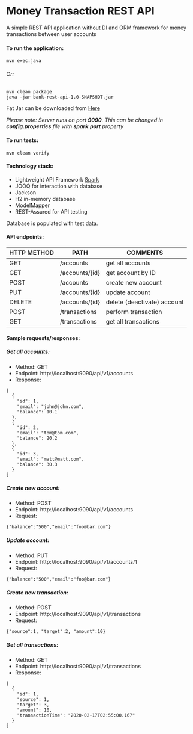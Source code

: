 # Money Transaction REST API
A simple REST API application without DI and ORM framework for money transactions between user accounts

#### To run the application:
```
mvn exec:java
```
###### Or:
```
mvn clean package
java -jar bank-rest-api-1.0-SNAPSHOT.jar
```

Fat Jar can be downloaded from [Here](https://drive.google.com/open?id=1ZZjBF86lubI04xiYy65AXicdwn-AtTJy)

_Please note: Server runs on port __9090__. This can be changed in __config.properties__ file with __spark.port__ property_

#### To run tests:
```
mvn clean verify
```

#### Technology stack:
- Lightweight API Framework [Spark](http://sparkjava.com/) 
- JOOQ for interaction with database
- Jackson
- H2 in-memory database
- ModelMapper
- REST-Assured for API testing

Database is populated with test data.

#### API endpoints:
| HTTP METHOD | PATH | COMMENTS |
| -----------| ------ | ------ |
| GET | /accounts | get all accounts | 
| GET | /accounts/{id} | get account by ID | 
| POST | /accounts | create new account | 
| PUT | /accounts/{id} | update account | 
| DELETE | /accounts/{id} | delete (deactivate) account | 
| POST | /transactions | perform transaction | 
| GET | /transactions | get all transactions | 

#### Sample requests/responses:

##### Get all accounts:
- Method: GET
- Endpoint: http://localhost:9090/api/v1/accounts
- Response: 
```
[
  {
    "id": 1,
    "email": "john@john.com",
    "balance": 10.1
  },
  {
    "id": 2,
    "email": "tom@tom.com",
    "balance": 20.2
  },
  {
    "id": 3,
    "email": "matt@matt.com",
    "balance": 30.3
  }
]
```

##### Create new account:
- Method: POST
- Endpoint: http://localhost:9090/api/v1/accounts
- Request: 
```
{"balance":"500","email":"foo@bar.com"}
```

##### Update account:
- Method: PUT
- Endpoint: http://localhost:9090/api/v1/accounts/1
- Request: 
```
{"balance":"500","email":"foo@bar.com"}
```

##### Create new transaction:
- Method: POST
- Endpoint: http://localhost:9090/api/v1/transactions
- Request: 
```
{"source":1, "target":2, "amount":10}
```
##### Get all transactions:
- Method: GET
- Endpoint: http://localhost:9090/api/v1/transactions
- Response: 
```
[
  {
    "id": 1,
    "source": 1,
    "target": 3,
    "amount": 10,
    "transactionTime": "2020-02-17T02:55:00.167"
  }
]
```
